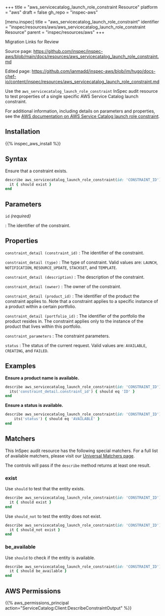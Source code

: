 +++
title = "aws_servicecatalog_launch_role_constraint Resource"
platform = "aws"
draft = false
gh_repo = "inspec-aws"

[menu.inspec]
title = "aws_servicecatalog_launch_role_constraint"
identifier = "inspec/resources/aws/aws_servicecatalog_launch_role_constraint Resource"
parent = "inspec/resources/aws"
+++

<div class="admonition-note">
<p class="admonition-note-title">Migration Links for Review</p>
<div class="admonition-note-text">
<p>Source page: <a href="https://github.com/inspec/inspec-aws/blob/main/docs/resources/aws_servicecatalog_launch_role_constraint.md">https://github.com/inspec/inspec-aws/blob/main/docs/resources/aws_servicecatalog_launch_role_constraint.md</a></p>
<p>Edited page: <a href="https://github.com/ianmadd/inspec-aws/blob/im/hugo/docs-chef-io/content/inspec/resources/aws_servicecatalog_launch_role_constraint.md">https://github.com/ianmadd/inspec-aws/blob/im/hugo/docs-chef-io/content/inspec/resources/aws_servicecatalog_launch_role_constraint.md</a></p>
</div>
</div>


Use the `aws_servicecatalog_launch_role_constraint` InSpec audit resource to test properties of a single specific AWS Service Catalog launch constraint.

For additional information, including details on parameters and properties, see the [AWS documentation on AWS Service Catalog launch role constraint](https://docs.aws.amazon.com/AWSCloudFormation/latest/UserGuide/aws-resource-servicecatalog-launchroleconstraint.html).

## Installation

{{% inspec_aws_install %}}

## Syntax

Ensure that a constraint exists.

```ruby
describe aws_servicecatalog_launch_role_constraint(id: 'CONSTRAINT_ID') do
  it { should exist }
end
```

## Parameters

`id` _(required)_

: The identifier of the constraint.

## Properties

`constraint_detail (constraint_id)`
: The identifier of the constraint.

`constraint_detail (type)`
: The type of constraint. Valid values are: `LAUNCH`, `NOTIFICATION`, `RESOURCE_UPDATE`, `STACKSET`, and `TEMPLATE`.

`constraint_detail (description)`
: The description of the constraint.

`constraint_detail (owner)`
: The owner of the constraint.

`constraint_detail (product_id)`
: The identifier of the product the constraint applies to. Note that a constraint applies to a specific instance of a product within a certain portfolio.

`constraint_detail (portfolio_id)`
: The identifier of the portfolio the product resides in. The constraint applies only to the instance of the product that lives within this portfolio.

`constraint_parameters`
: The constraint parameters.

`status`
: The status of the current request. Valid values are: `AVAILABLE`, `CREATING`, and `FAILED`.

## Examples

**Ensure a product name is available.**

```ruby
describe aws_servicecatalog_launch_role_constraint(id: 'CONSTRAINT_ID') do
  its('constraint_detail.constraint_id') { should eq 'ID' }
end
```

**Ensure a status is available.**

```ruby
describe aws_servicecatalog_launch_role_constraint(id: 'CONSTRAINT_ID') do
    its('status') { should eq 'AVAILABLE' }
end
```

## Matchers

This InSpec audit resource has the following special matchers. For a full list of available matchers, please visit our [Universal Matchers page](https://www.inspec.io/docs/reference/matchers/).

The controls will pass if the `describe` method returns at least one result.

### exist

Use `should` to test that the entity exists.

```ruby
describe aws_servicecatalog_launch_role_constraint(id: 'CONSTRAINT_ID') do
  it { should exist }
end
```

Use `should_not` to test the entity does not exist.

```ruby
describe aws_servicecatalog_launch_role_constraint(id: 'CONSTRAINT_ID') do
  it { should_not exist }
end
```

### be_available

Use `should` to check if the entity is available.

```ruby
describe aws_servicecatalog_launch_role_constraint(id: 'CONSTRAINT_ID') do
  it { should be_available }
end
```

## AWS Permissions

{{% aws_permissions_principal action="ServiceCatalog:Client:DescribeConstraintOutput" %}}
